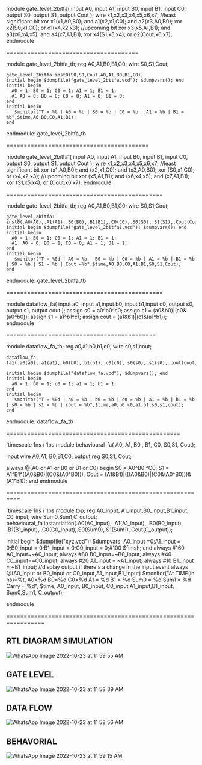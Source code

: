 module gate_level_2bitfa(
    input A0, input A1, input B0, input B1, input C0,
    output S0, output S1, output Cout
    );
    wire x1,x2,x3,x4,x5,x6,x7;
    //least significant bit
    xor x1(x1,A0,B0);
    and a1(x2,x1,C0);
    and a2(x3,A0,B0);
    xor x2(S0,x1,C0);
    or o1(x4,x2,x3);
    //upcoming bit
    xor x3(x5,A1,B1);
    and a3(x6,x4,x5);
    and a4(x7,A1,B1);
    xor x4(S1,x5,x4);
    or o2(Cout,x6,x7);
endmodule

======================================

module gate_level_2bitfa_tb;
    reg A0,A1,B0,B1,C0;
    wire S0,S1,Cout;
    
    gate_level_2bitfa inst0(S0,S1,Cout,A0,A1,B0,B1,C0);
    initial begin $dumpfile("gate_level_2bitfa.vcd"); $dumpvars(); end
    initial begin 
      A0 = 1; B0 = 1; C0 = 1; A1 = 1; B1 = 1;
      #1 A0 = 0; B0 = 0; C0 = 0; A1 = 0; B1 = 0;
    end
    initial begin 
       $monitor("T = %t | A0 = %b | B0 = %b | C0 = %b | A1 = %b | B1 = %b",$time,A0,B0,C0,A1,B1);
    end 
    
endmodule: gate_level_2bitfa_tb

=========================================

module gate_level_2bitfa1(
    input A0, input A1, input B0, input B1, input C0,
    output S0, output S1, output Cout
    );
    wire x1,x2,x3,x4,x5,x6,x7;
    //least significant bit
    xor (x1,A0,B0);
    and (x2,x1,C0);
    and (x3,A0,B0);
    xor (S0,x1,C0);
    or (x4,x2,x3);
    //upcoming bit
    xor (x5,A1,B1);
    and (x6,x4,x5);
    and (x7,A1,B1);
    xor (S1,x5,x4);
    or (Cout,x6,x7);
endmodule

=============================================

module gate_level_2bitfa_tb;
    reg A0,A1,B0,B1,C0;
    wire S0,S1,Cout;
    
    gate_level_2bitfa1 inst0(.A0(A0),.A1(A1),.B0(B0),.B1(B1),.C0(C0),.S0(S0),.S1(S1),.Cout(Cout));
    initial begin $dumpfile("gate_level_2bitfa1.vcd"); $dumpvars(); end
    initial begin 
      A0 = 1; B0 = 1; C0 = 1; A1 = 1; B1 = 1;
      #1  A0 = 0; B0 = 1; C0 = 0; A1 = 1; B1 = 1;
    end
    initial begin 
       $monitor("T = %0d | A0 = %b | B0 = %b | C0 = %b | A1 = %b | B1 = %b | S0 = %b | S1 = %b | Cout =%b",$time,A0,B0,C0,A1,B1,S0,S1,Cout);
    end 
    
endmodule: gate_level_2bitfa_tb

=============================================

module dataflow_fa(
    input a0, input a1,input b0, 
    input b1,input c0, output s0, 
    output s1, output cout
    );
    assign s0 = a0^b0^c0;
    assign c1 = (a0&b0)|(c0&(a0^b0));
    assign s1 = a1^b1^c1;
    assign cout = (a1&b1)|(c1&(a1^b1));
endmodule

===========================================

module dataflow_fa_tb;
    reg a0,a1,b0,b1,c0;
    wire s0,s1,cout;
    
    dataflow_fa fa1(.a0(a0),.a1(a1),.b0(b0),.b1(b1),.c0(c0),.s0(s0),.s1(s0),.cout(cout));
    
    initial begin $dumpfile("dataflow_fa.vcd"); $dumpvars(); end
    initial begin 
      a0 = 1; b0 = 1; c0 = 1; a1 = 1; b1 = 1;
    end
    initial begin 
       $monitor("T = %0d | a0 = %b | b0 = %b | c0 = %b | a1 = %b | b1 = %b | s0 = %b | s1 = %b | cout = %b",$time,a0,b0,c0,a1,b1,s0,s1,cout);
    end 
 endmodule: dataflow_fa_tb
 
==================================================

`timescale 1ns / 1ps 
module behavioural_fa( A0, A1, B0 , B1, C0, S0,S1, Cout);

 input wire A0,A1, B0,B1,C0;
 output reg S0,S1, Cout;

  always @(A0 or A1 or B0 or B1 or C0)
  begin 
   S0 = A0^B0 ^C0;
   S1 = A1^B1^((A0&B0)|(C0&(A0^B0)));
   Cout =  (A1&B1)|(((A0&B0)|(C0&(A0^B0)))&(A1^B1));
  end
endmodule

==========================================================

`timescale 1ns / 1ps
module top;
  reg  A0_input, A1_input,B0_input,B1_input, C0_input;
  wire Sum0,Sum1,C_output;  
  behavioural_fa instantiation(.A0(A0_input), .A1(A1_input), .B0(B0_input), .B1(B1_input), .C0(C0_input),.S0(Sum0),.S1(Sum1),.Cout(C_output));

  initial
    begin
      $dumpfile("xyz.vcd");
      $dumpvars;
      A0_input =0;A1_input = 0;B0_input = 0;B1_input = 0;C0_input = 0;#100 $finish;
    end
always #160 A0_input=~A0_input;
always #80 B0_input=~B0_input;
always #40 C0_input=~C0_input;
always #20 A1_input = ~A1_input;
always #10 B1_input = ~B1_input;
//display output if there's a change in the input event
  always @(A0_input or B0_input or C0_input,A1_input,B1_input)
      $monitor("At TIME(in ns)=%t, A0=%d B0=%d C0=%d A1 = %d B1 = %d Sum0 = %d Sum1 = %d Carry = %d", $time, A0_input, B0_input, C0_input,A1_input,B1_input, Sum0,Sum1, C_output);

endmodule

=================================================================

## RTL DIAGRAM SIMULATION
![WhatsApp Image 2022-10-23 at 11 59 55 AM](https://user-images.githubusercontent.com/115354310/197408774-f1dbcd6b-db66-4a79-a165-26ec27e4cddd.jpeg)


## GATE LEVEL
![WhatsApp Image 2022-10-23 at 11 58 39 AM](https://user-images.githubusercontent.com/115354310/197408823-1eafa1f4-2d16-42aa-bd1d-d4d0ac6a7f67.jpeg)

## DATA FLOW
![WhatsApp Image 2022-10-23 at 11 58 56 AM](https://user-images.githubusercontent.com/115354310/197408866-54dc667c-2eba-4e72-8396-0b9681ed40f0.jpeg)

## BEHAVORIAL
![WhatsApp Image 2022-10-23 at 11 59 15 AM](https://user-images.githubusercontent.com/115354310/197408917-a7b74d1e-8c83-42da-8da4-c0843b2ad7ca.jpeg)




